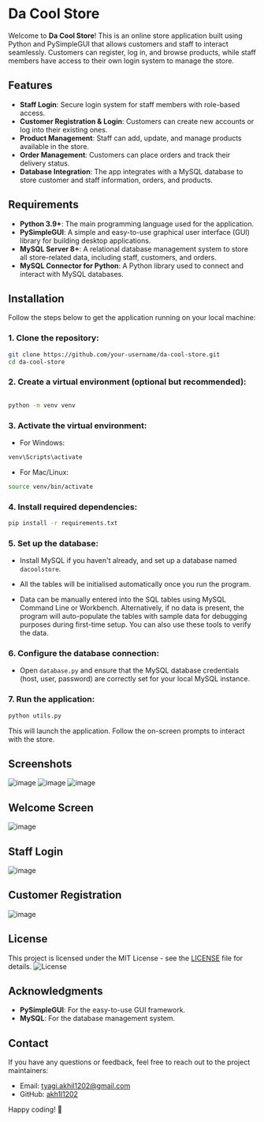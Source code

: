 
# Da Cool Store

Welcome to **Da Cool Store**! This is an online store application built using Python and PySimpleGUI that allows customers and staff to interact seamlessly. Customers can register, log in, and browse products, while staff members have access to their own login system to manage the store.

## Features

- **Staff Login**: Secure login system for staff members with role-based access.
- **Customer Registration & Login**: Customers can create new accounts or log into their existing ones.
- **Product Management**: Staff can add, update, and manage products available in the store.
- **Order Management**: Customers can place orders and track their delivery status.
- **Database Integration**: The app integrates with a MySQL database to store customer and staff information, orders, and products.

## Requirements

- **Python 3.9+**: The main programming language used for the application.
- **PySimpleGUI**: A simple and easy-to-use graphical user interface (GUI) library for building desktop applications.
- **MySQL Server 8+**: A relational database management system to store all store-related data, including staff, customers, and orders.
- **MySQL Connector for Python**: A Python library used to connect and interact with MySQL databases.

## Installation

Follow the steps below to get the application running on your local machine:

### 1. Clone the repository:

```bash
git clone https://github.com/your-username/da-cool-store.git
cd da-cool-store
```
### 2. Create a virtual environment (optional but recommended):
```bash

python -m venv venv
```
### 3. Activate the virtual environment:
- For Windows:

```bash
venv\Scripts\activate
```
- For Mac/Linux:

```bash
source venv/bin/activate
```
### 4. Install required dependencies:
```bash
pip install -r requirements.txt
```
### 5. Set up the database:
- Install MySQL if you haven't already, and set up a database named ```dacoolstore```.

- All the tables will be initialised automatically once you run the program.
- Data can be manually entered into the SQL tables using MySQL Command Line or Workbench. Alternatively, if no data is present, the program will auto-populate the tables with sample data for debugging purposes during first-time setup. You can also use these tools to verify the data.

### 6. Configure the database connection:
- Open ```database.py``` and ensure that the MySQL database credentials (host, user, password) are correctly set for your local MySQL instance.

### 7. Run the application:
```bash
python utils.py
```
This will launch the application. Follow the on-screen prompts to interact with the store.

## Screenshots
![image](https://github.com/user-attachments/assets/ad1dc5d5-0aaf-40a6-be3b-5ad676f47937)
![image](https://github.com/user-attachments/assets/110dd8a6-9277-4a36-89e3-ff6dc32dce28)
![image](https://github.com/user-attachments/assets/7c6ab494-0e00-443d-8371-673df323ee6a)



## Welcome Screen
![image](https://github.com/user-attachments/assets/3c487260-9e36-4849-9add-781c310d16c1)

## Staff Login
![image](https://github.com/user-attachments/assets/95a9dc39-192c-4225-8f03-ad04fa9a3e00)

## Customer Registration
![image](https://github.com/user-attachments/assets/27ba08ce-e573-4fac-a72f-9c293a869a49)



## License

This project is licensed under the MIT License - see the [LICENSE](LICENSE) file for details.
![License](https://img.shields.io/badge/license-MIT-blue.svg)

## Acknowledgments
- **PySimpleGUI**: For the easy-to-use GUI framework.
- **MySQL**: For the database management system.

## Contact
If you have any questions or feedback, feel free to reach out to the project maintainers:
- Email: [tyagi.akhil1202@gmail.com](mailto:tyagi.akhil1202@gmail.com)
- GitHub: [akh1l1202](https://github.com/akh1l1202)

Happy coding! 🎉


